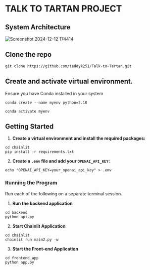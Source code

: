 # TALK TO TARTAN PROJECT

## System Architecture

![Screenshot 2024-12-12 174414](https://github.com/user-attachments/assets/58429c65-e4a0-4a06-b620-ebc58d9e0210)

## Clone the repo
```
git clone https://github.com/teddyk251/Talk-to-Tartan.git
```
## Create and activate  virtual environment.
Ensure you have Conda installed in your system
```
conda create --name myenv python=3.10
```
```
conda activate myenv
```
## Getting Started
1. **Create a virtual environment and install the required packages:**

```
cd chainlit
pip install -r requirements.txt
```
2. **Create a `.env` file and add your `OPENAI_API_KEY`:**

```
echo "OPENAI_API_KEY=your_openai_api_key" > .env
```

### Running the Program
Run each of the following on a separate terminal session.
1. **Run the backend application**
```
cd backend
python api.py
```
2. **Start Chainlit Application**
```
cd chainlit
chainlit run main2.py -w
```
3. **Start the Front-end Application**
```
cd frontend_app
python app.py
```


